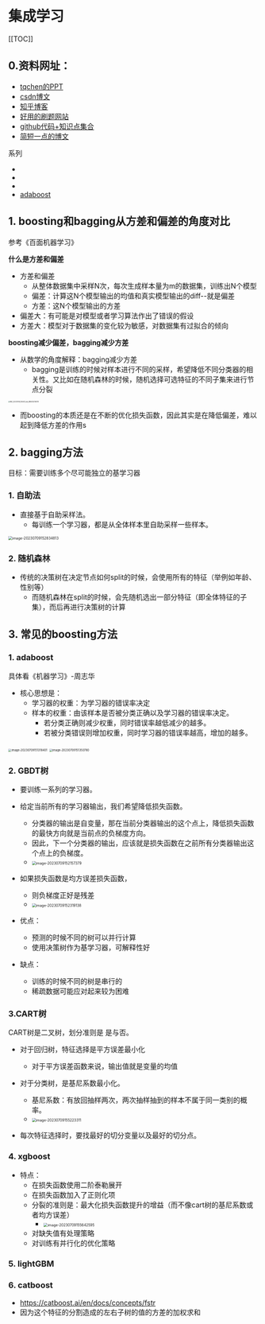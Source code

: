 # 集成学习

[[TOC]]

## 0.资料网址：

- [tqchen的PPT](https://web.njit.edu/~usman/courses/cs675_fall16/BoostedTree.pdf)
- [csdn博文](https://blog.csdn.net/v_JULY_v/article/details/81410574)
- [知乎博客](https://zhuanlan.zhihu.com/p/82122013)
- [好用的刷题网站](https://www.julyedu.com/question/big/kp_id/23/ques_id/2590)
- [github代码+知识点集合](https://github.com/NLP-LOVE/ML-NLP)
- [简短一点的博文](https://www.cnblogs.com/mantch/p/11164221.html)

系列

- [](https://zhuanlan.zhihu.com/p/444046237)
- [](https://zhuanlan.zhihu.com/p/446210663)
- [](https://zhuanlan.zhihu.com/p/453177733)
- [adaboost](https://zhuanlan.zhihu.com/p/41536315)



## 1. boosting和bagging从方差和偏差的角度对比

参考《百面机器学习》

**什么是方差和偏差**

- 方差和偏差
  - 从整体数据集中采样N次，每次生成样本量为m的数据集，训练出N个模型
  - 偏差：计算这N个模型输出的均值和真实模型输出的diff--就是偏差
  - 方差：这N个模型输出的方差
- 偏差大：有可能是对模型或者学习算法作出了错误的假设
- 方差大：模型对于数据集的变化较为敏感，对数据集有过拟合的倾向

**boosting减少偏差，bagging减少方差**

- 从数学的角度解释：bagging减少方差
  - bagging是训练的时候对样本进行不同的采样，希望降低不同分类器的相关性。又比如在随机森林的时候，随机选择可选特征的不同子集来进行节点分裂

<img src="./pic/IMG_20230709_145637_edit_8984132116779-8885907.jpg" alt="IMG_20230709_145637_edit_8984132116779" style="zoom:20%;" />

- 而boosting的本质还是在不断的优化损失函数，因此其实是在降低偏差，难以起到降低方差的作用s

## 2. bagging方法

目标：需要训练多个尽可能独立的基学习器

### 1. 自助法

- 直接基于自助采样法。
  - 每训练一个学习器，都是从全体样本里自助采样一些样本。

<img src="./pic/image-20230709152834813.png" alt="image-20230709152834813" style="zoom:50%;" />

### 2. 随机森林

- 传统的决策树在决定节点如何split的时候，会使用所有的特征（举例如年龄、性别等）
  - 而随机森林在split的时候，会先随机选出一部分特征（即全体特征的子集），而后再进行决策树的计算





## 3. 常见的boosting方法

### 1. adaboost

具体看《机器学习》-周志华

- 核心思想是：
  - 学习器的权重：为学习器的错误率决定
  - 样本的权重：由该样本是否被分类正确以及学习器的错误率决定。
    - 若分类正确则减少权重，同时错误率越低减少的越多。
    - 若被分类错误则增加权重，同时学习器的错误率越高，增加的越多。

<img src="./pic/image-20230709151318401.png" alt="image-20230709151318401" style="zoom:40%;" />

<img src="./pic/image-20230709151350780.png" alt="image-20230709151350780" style="zoom:40%;" />



### 2. GBDT树

- 要训练一系列的学习器。
- 给定当前所有的学习器输出，我们希望降低损失函数。
  - 分类器的输出是自变量，那在当前分类器输出的这个点上，降低损失函数的最快方向就是当前点的负梯度方向。
  - 因此，下一个分类器的输出，应该就是损失函数在之前所有分类器输出这个点上的负梯度。
  - <img src="./pic/image-20230709152157379.png" alt="image-20230709152157379" style="zoom:50%;" />

- 如果损失函数是均方误差损失函数，
  - 则负梯度正好是残差
  - <img src="./pic/image-20230709152319138.png" alt="image-20230709152319138" style="zoom:50%;" />

- 优点：
  - 预测的时候不同的树可以并行计算
  - 使用决策树作为基学习器，可解释性好
- 缺点：
  - 训练的时候不同的树是串行的
  - 稀疏数据可能应对起来较为困难

### 3.CART树

CART树是二叉树，划分准则是 是与否。

- 对于回归树，特征选择是平方误差最小化
  - 对于平方误差函数来说，输出值就是变量的均值
- 对于分类树，是基尼系数最小化。
  - 基尼系数：有放回抽样两次，两次抽样抽到的样本不属于同一类别的概率。
  - <img src="./pic/image-20230709155223311.png" alt="image-20230709155223311" style="zoom:50%;" />

- 每次特征选择时，要找最好的切分变量以及最好的切分点。



### 4. xgboost

- 特点：
  - 在损失函数使用二阶泰勒展开
  - 在损失函数加入了正则化项
  - 分裂的准则是：最大化损失函数提升的增益（而不像cart树的基尼系数或者均方误差）
    - <img src="./pic/image-20230709155642595.png" alt="image-20230709155642595" style="zoom:50%;" />
  - 对缺失值有处理策略
  - 对训练有并行化的优化策略

### 5. lightGBM



### 6. catboost 

- https://catboost.ai/en/docs/concepts/fstr
- 因为这个特征的分割造成的左右子树的值的方差的加权求和
